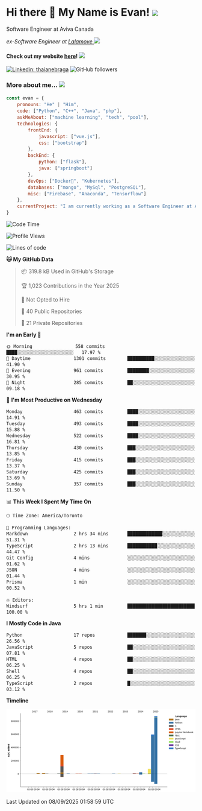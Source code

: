 <h1>Hi there 👋 My Name is Evan!   <img src="https://media.giphy.com/media/10GN73YGycPXQk/giphy.gif" width=50></h1>

<p> Software Engineer at Aviva Canada </p>

<p><em>ex-Software Engineer at <a href="https://www.lalamove.com/hongkong/zh/home">Lalamove </a><img src="https://media.giphy.com/media/HMSLfCl5BsXoQ/giphy.gif" width="60">
</em></p>

<h4>Check out my website <a href="https://hoyeechan.com/">here</a>! <img src="https://media.giphy.com/media/cuPm4p4pClZVC/giphy.gif" width=50></h4>

[![Linkedin: thaianebraga](https://img.shields.io/badge/-Evan-blue?style=flat-square&logo=Linkedin&logoColor=white&link=https://www.linkedin.com/in/ho-yee-chan/)](https://www.linkedin.com/in/ho-yee-chan/)
![GitHub followers](https://img.shields.io/github/followers/hyc121110?label=Follow&style=social)

<!--
**hyc121110/hyc121110** is a ✨ _special_ ✨ repository because its `README.md` (this file) appears on your GitHub profile.

Here are some ideas to get you started:

- 🔭 I’m currently working on ...
- 🌱 I’m currently learning ...
- 👯 I’m looking to collaborate on ...
- 🤔 I’m looking for help with ...
- 💬 Ask me about ...
- 📫 How to reach me: ...
- 😄 Pronouns: ...
- ⚡ Fun fact: ...
-->

<h3> More about me... <img src="https://media.giphy.com/media/Q94xQWspTUkShljj8P/giphy.gif" width=50> </h3>


```javascript
const evan = {
    pronouns: "He" | "Him",
    code: ["Python", "C++", "Java", "php"],
    askMeAbout: ["machine learning", "tech", "pool"],
    technologies: {
        frontEnd: {
            javascript: ["vue.js"],
            css: ["bootstrap"]
        },
        backEnd: {
            python: ["flask"],
            java: ["springboot"]
        },
        devOps: ["Docker🐳", "Kubernetes"],
        databases: ["mongo", "MySql", "PostgreSQL"],
        misc: ["Firebase", "Anaconda", "Tensorflow"]
    },
    currentProject: "I am currently working as a Software Engineer at Aviva Canada",
}
```


<!--START_SECTION:waka-->
![Code Time](http://img.shields.io/badge/Code%20Time-243%20hrs%2057%20mins-blue)

![Profile Views](http://img.shields.io/badge/Profile%20Views-0-blue)

![Lines of code](https://img.shields.io/badge/From%20Hello%20World%20I%27ve%20Written-1.9%20million%20lines%20of%20code-blue)

**🐱 My GitHub Data** 

> 📦 319.8 kB Used in GitHub's Storage 
 > 
> 🏆 1,023 Contributions in the Year 2025
 > 
> 🚫 Not Opted to Hire
 > 
> 📜 40 Public Repositories 
 > 
> 🔑 21 Private Repositories 
 > 
**I'm an Early 🐤** 

```text
🌞 Morning                558 commits         ████░░░░░░░░░░░░░░░░░░░░░   17.97 % 
🌆 Daytime                1301 commits        ██████████░░░░░░░░░░░░░░░   41.90 % 
🌃 Evening                961 commits         ████████░░░░░░░░░░░░░░░░░   30.95 % 
🌙 Night                  285 commits         ██░░░░░░░░░░░░░░░░░░░░░░░   09.18 % 
```
📅 **I'm Most Productive on Wednesday** 

```text
Monday                   463 commits         ████░░░░░░░░░░░░░░░░░░░░░   14.91 % 
Tuesday                  493 commits         ████░░░░░░░░░░░░░░░░░░░░░   15.88 % 
Wednesday                522 commits         ████░░░░░░░░░░░░░░░░░░░░░   16.81 % 
Thursday                 430 commits         ███░░░░░░░░░░░░░░░░░░░░░░   13.85 % 
Friday                   415 commits         ███░░░░░░░░░░░░░░░░░░░░░░   13.37 % 
Saturday                 425 commits         ███░░░░░░░░░░░░░░░░░░░░░░   13.69 % 
Sunday                   357 commits         ███░░░░░░░░░░░░░░░░░░░░░░   11.50 % 
```


📊 **This Week I Spent My Time On** 

```text
🕑︎ Time Zone: America/Toronto

💬 Programming Languages: 
Markdown                 2 hrs 34 mins       █████████████░░░░░░░░░░░░   51.31 % 
TypeScript               2 hrs 13 mins       ███████████░░░░░░░░░░░░░░   44.47 % 
Git Config               4 mins              ░░░░░░░░░░░░░░░░░░░░░░░░░   01.62 % 
JSON                     4 mins              ░░░░░░░░░░░░░░░░░░░░░░░░░   01.44 % 
Prisma                   1 min               ░░░░░░░░░░░░░░░░░░░░░░░░░   00.52 % 

🔥 Editors: 
Windsurf                 5 hrs 1 min         █████████████████████████   100.00 % 
```

**I Mostly Code in Java** 

```text
Python                   17 repos            ███████░░░░░░░░░░░░░░░░░░   26.56 % 
JavaScript               5 repos             ██░░░░░░░░░░░░░░░░░░░░░░░   07.81 % 
HTML                     4 repos             ██░░░░░░░░░░░░░░░░░░░░░░░   06.25 % 
Shell                    4 repos             ██░░░░░░░░░░░░░░░░░░░░░░░   06.25 % 
TypeScript               2 repos             █░░░░░░░░░░░░░░░░░░░░░░░░   03.12 % 
```



**Timeline**

![Lines of Code chart](https://raw.githubusercontent.com/hyc121110/hyc121110/master/assets/bar_graph.png)


 Last Updated on 08/09/2025 01:58:59 UTC
<!--END_SECTION:waka-->
